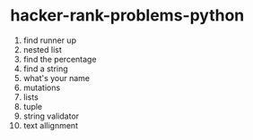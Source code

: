 # hacker-rank-problems-python

1)  find runner up
2)  nested list
3)  find the percentage
4)  find a string
5)  what's your name
6)  mutations
7)  lists
8)  tuple
9)  string validator
10)  text allignment
